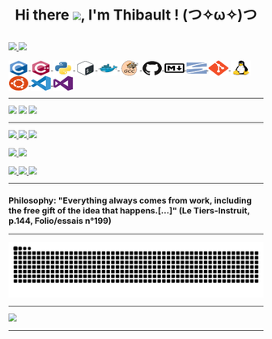 <div align="center">
  <h1>Hi there <img src="https://media.giphy.com/media/hvRJCLFzcasrR4ia7z/giphy.gif" width="25px">, I'm Thibault ! (つ✧ω✧)つ</h1>
</div>
<br>

 <div>
  <a href="https://github.com/ThibFrgsGmz">
  <img height="180em" src="https://github-readme-stats.vercel.app/api?username=ThibFrgsGmz&show_icons=true&theme=dracula&include_all_commits=true&count_private=true"/>
  <img height="180em" src="https://github-readme-stats.vercel.app/api/top-langs/?username=ThibFrgsGmz&layout=compact&langs_count=7&theme=dracula&show_icons=true"/>
</div>

<div style="display: inline_block"><br>
  <img align="center" alt="Rafa-C" height="30" width="40" src="https://raw.githubusercontent.com/devicons/devicon/master/icons/c/c-original.svg">
  <img align="center" alt="Rafa-cplusplus" height="30" width="40" src="https://raw.githubusercontent.com/devicons/devicon/master/icons/cplusplus/cplusplus-original.svg">

  <img align="center" alt="Rafa-Python" height="30" width="40" src="https://raw.githubusercontent.com/devicons/devicon/master/icons/python/python-original.svg">

  <img align="center" alt="Rafa-bash" height="30" width="40" src="https://raw.githubusercontent.com/devicons/devicon/master/icons/bash/bash-original.svg">

  <img align="center" alt="Rafa-docker" height="30" width="40" src="https://raw.githubusercontent.com/devicons/devicon/master/icons/docker/docker-original.svg">

  <img align="center" alt="Rafa-gcc" height="30" width="40" src="https://raw.githubusercontent.com/devicons/devicon/master/icons/gcc/gcc-original.svg">

  <img align="center" alt="Rafa-github" height="30" width="40" src="https://raw.githubusercontent.com/devicons/devicon/master/icons/github/github-original.svg">


  <img align="center" alt="Rafa-markdown" height="30" width="40" src="https://raw.githubusercontent.com/devicons/devicon/master/icons/markdown/markdown-original.svg">

  <img align="center" alt="Rafa-subversion" height="30" width="40" src="https://raw.githubusercontent.com/devicons/devicon/master/icons/subversion/subversion-original.svg">
  <img align="center" alt="Rafa-git" height="30" width="40" src="https://raw.githubusercontent.com/devicons/devicon/master/icons/git/git-original.svg">


  <img align="center" alt="Rafa-linux" height="30" width="40" src="https://raw.githubusercontent.com/devicons/devicon/master/icons/linux/linux-original.svg">
  <img align="center" alt="Rafa-ubuntu" height="30" width="40" src="https://raw.githubusercontent.com/devicons/devicon/master/icons/ubuntu/ubuntu-plain.svg">

  <img align="center" alt="Rafa-vscode" height="30" width="40" src="https://raw.githubusercontent.com/devicons/devicon/master/icons/vscode/vscode-original.svg">
  <img align="center" alt="Rafa-visualstudio" height="30" width="40" src="https://raw.githubusercontent.com/devicons/devicon/master/icons/visualstudio/visualstudio-plain.svg">
  
</div>

***

<div> 
  <a href="https://github.com/ThibFrgsGmz" target="_blank"><img src="https://img.shields.io/badge/-GitHub-%23333?style=for-the-badge&logo=github&logoColor=white" target="_blank"></a>
  <a href="https://www.linkedin.com/in/thibault-farges-7a8944ba/" target="_blank"><img src="https://img.shields.io/badge/-LinkedIn-%230077B5?style=for-the-badge&logo=linkedin&logoColor=white" target="_blank"></a>
  <a href = "https://github.com/ThibFrgsGmz/ThibFrgsGmz/issues"><img src="https://img.shields.io/badge/-Gmail-%23333?style=for-the-badge&logo=gmail&logoColor=white" target="_blank"></a>


---

<div align="left">
  <a href=  "">
      <img src=
      "https://img.shields.io/badge/SOFTWARE-%20ENGINEERING%20-gray.svg?colorA=655BE1&colorB=4F44D6&style=for-the-badge"/>
  </a>
  <a href=  "">
      <img src=
      "https://img.shields.io/badge/SOFTWARE-%20DEVELOPMENT%20-gray.svg?colorA=655BE1&colorB=4F44D6&style=for-the-badge"/>
  </a>
  <a href=  "">
      <img src=
      "https://img.shields.io/badge/SOFTWARE-%20ARCHITECTURE%20-gray.svg?colorA=655BE1&colorB=4F44D6&style=for-the-badge"/>
  </a>
</div>
<br>
<div align="left">
  <a href=  "">
      <img src=
      "https://img.shields.io/badge/SPACE-%20SYSTEMS%20-gray.svg?colorA=655BE1&colorB=4F44D6&style=for-the-badge"/>
  </a>
  <a href=  "">
      <img src=
      "https://img.shields.io/badge/EMBEDDED-%20SYSTEMS%20-gray.svg?colorA=655BE1&colorB=4F44D6&style=for-the-badge"/>
  </a>   
</div>
<br>
<div align="left"> 
  <a href=  "">
      <img src=
      "https://img.shields.io/badge/CONINUOUS-%20LEARNING%20-gray.svg?colorA=655BE1&colorB=4F44D6&style=for-the-badge"/>
  </a>    
  <a href=  "">
      <img src=
      "https://img.shields.io/badge/INNOVATION-AND%20CREATIVITY%20-gray.svg?colorA=655BE1&colorB=4F44D6&style=for-the-badge"/>
  </a>    
  <a href=  "">
      <img src=
      "https://img.shields.io/badge/SELF-%20MOTIVATION%20-gray.svg?colorA=655BE1&colorB=4F44D6&style=for-the-badge"/>
  </a>
</div>

***

### Philosophy: "Everything always comes from work, including the free gift of the idea that happens.[...]" (Le Tiers-Instruit, p.144, Folio/essais n°199)


---
  
![github contribution grid snake animation](https://raw.githubusercontent.com/ThibFrgsGmz/ThibFrgsGmz/output/github-contribution-grid-snake.svg)


---

<div align="left">
  <a href="https://github.com/ThibFrgsGmz/github-profile-views-counter">
    <img src="https://komarev.com/ghpvc/?username=ThibFrgsGmz&label=PROFILE+VIEWS&colorA=655BE1&colorB=4F44D6">
  </a>
</div>

---
